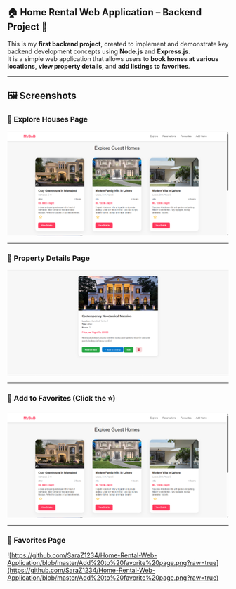 ## 🏠 Home Rental Web Application – Backend Project 🚀

This is my **first backend project**, created to implement and demonstrate key backend development concepts using **Node.js** and **Express.js**.  
It is a simple web application that allows users to **book homes at various locations**, **view property details**, and **add listings to favorites**.

---

## 🖼️ Screenshots

### 🔹 Explore Houses Page  
![Explore Page](https://github.com/SaraZ1234/Home-Rental-Web-Application/blob/master/explore.png?raw=true)

---

### 🔹 Property Details Page  
![Details Page](https://github.com/SaraZ1234/Home-Rental-Web-Application/blob/master/details.png?raw=true)

---

### 🔹 Add to Favorites (Click the ⭐)  
![Add to Favorites](https://github.com/SaraZ1234/Home-Rental-Web-Application/blob/master/Add%20to%20favortes%20star.png?raw=true)

---
### 🔹 Favorites Page  
![https://github.com/SaraZ1234/Home-Rental-Web-Application/blob/master/Add%20to%20favorite%20page.png?raw=true](https://github.com/SaraZ1234/Home-Rental-Web-Application/blob/master/Add%20to%20favorite%20page.png?raw=true)
